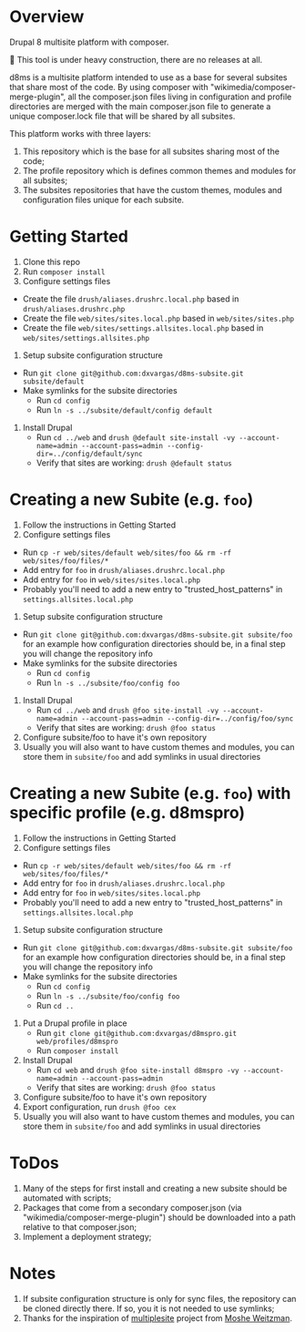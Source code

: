 Overview
===============
Drupal 8 multisite platform with composer.

:bell: This tool is under heavy construction, there are no releases at all.

d8ms is a multisite platform intended to use as a base for several subsites that
share most of the code. By using composer with "wikimedia/composer-merge-plugin",
all the composer.json files living in configuration and profile directories are
merged with the main composer.json file to generate a unique composer.lock file
that will be shared by all subsites.
 
This platform works with three layers:
1. This repository which is the base for all subsites sharing most of the code;
1. The profile repository which is defines common themes and modules for all
subsites;
1. The subsites repositories that have the custom themes, modules and
configuration files unique for each subsite.

Getting Started
===============
1. Clone this repo
1. Run `composer install`
1. Configure settings files
  * Create the file `drush/aliases.drushrc.local.php` based in `drush/aliases.drushrc.php`
  * Create the file `web/sites/sites.local.php` based in `web/sites/sites.php`
  * Create the file `web/sites/settings.allsites.local.php` based in `web/sites/settings.allsites.php`
1. Setup subsite configuration structure
  * Run `git clone git@github.com:dxvargas/d8ms-subsite.git subsite/default`
  * Make symlinks for the subsite directories
    * Run `cd config`
    * Run `ln -s ../subsite/default/config default`
1. Install Drupal
    * Run `cd ../web` and `drush @default site-install -vy --account-name=admin --account-pass=admin --config-dir=../config/default/sync`
    * Verify that sites are working: `drush @default status`


Creating a new Subite (e.g. `foo`)
===============

1. Follow the instructions in Getting Started
1. Configure settings files
  * Run `cp -r web/sites/default web/sites/foo && rm -rf web/sites/foo/files/*`
  * Add entry for `foo` in `drush/aliases.drushrc.local.php`
  * Add entry for `foo` in `web/sites/sites.local.php`
  * Probably you'll need to add a new entry to "trusted_host_patterns" in `settings.allsites.local.php`
1. Setup subsite configuration structure
  * Run `git clone git@github.com:dxvargas/d8ms-subsite.git subsite/foo` for an
example how configuration directories should be, in a final step you will change
the repository info
  * Make symlinks for the subsite directories
    * Run `cd config`
    * Run `ln -s ../subsite/foo/config foo`
1. Install Drupal
    * Run `cd ../web` and `drush @foo site-install -vy --account-name=admin --account-pass=admin --config-dir=../config/foo/sync`
    * Verify that sites are working: `drush @foo status`
1. Configure subsite/foo to have it's own repository
1. Usually you will also want to have custom themes and modules, you can store
them in `subsite/foo` and add symlinks in usual directories

Creating a new Subite (e.g. `foo`) with specific profile (e.g. d8mspro)
===============

1. Follow the instructions in Getting Started
1. Configure settings files
  * Run `cp -r web/sites/default web/sites/foo && rm -rf web/sites/foo/files/*`
  * Add entry for `foo` in `drush/aliases.drushrc.local.php`
  * Add entry for `foo` in `web/sites/sites.local.php`
  * Probably you'll need to add a new entry to "trusted_host_patterns" in `settings.allsites.local.php`
1. Setup subsite configuration structure
  * Run `git clone git@github.com:dxvargas/d8ms-subsite.git subsite/foo` for an
example how configuration directories should be, in a final step you will change
the repository info
  * Make symlinks for the subsite directories
    * Run `cd config`
    * Run `ln -s ../subsite/foo/config foo`
    * Run `cd ..`
1. Put a Drupal profile in place
    * Run `git clone git@github.com:dxvargas/d8mspro.git web/profiles/d8mspro`
    * Run `composer install`
1. Install Drupal
    * Run `cd web` and `drush @foo site-install d8mspro -vy --account-name=admin --account-pass=admin`
    * Verify that sites are working: `drush @foo status`
1. Configure subsite/foo to have it's own repository
1. Export configuration, run `drush @foo cex`
1. Usually you will also want to have custom themes and modules, you can store
them in `subsite/foo` and add symlinks in usual directories

ToDos
===============

1. Many of the steps for first install and creating a new subsite should be
automated with scripts;
1. Packages that come from a secondary composer.json (via "wikimedia/composer-merge-plugin")
should be downloaded into a path relative to that composer.json;
1. Implement a deployment strategy;

Notes
================

1. If subsite configuration structure is only for sync files, the repository
can be cloned directly there. If so, you it is not needed to use symlinks;
1. Thanks for the inspiration of [multiplesite](https://github.com/weitzman/multiplesite)
project from [Moshe Weitzman](https://github.com/weitzman).
